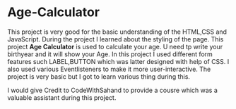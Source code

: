 # Age-Calculator

This project is very good for the basic understanding of the HTML,CSS and JavaScript. 
During the project I learned about the styling of the page.
This project **Age Calculator** is used to calculate your age.
U need tp write your birthyear and it will show your Age.
In this project I used different form features such LABEL,BUTTON which was latter designed with help of CSS.
I also used various Eventlisteners to make it more user-interactive.
The project is very basic but I got to learn various thing during this.

I would give Credit to CodeWithSahand to provide a cousre which was a valuable assistant during this project.

